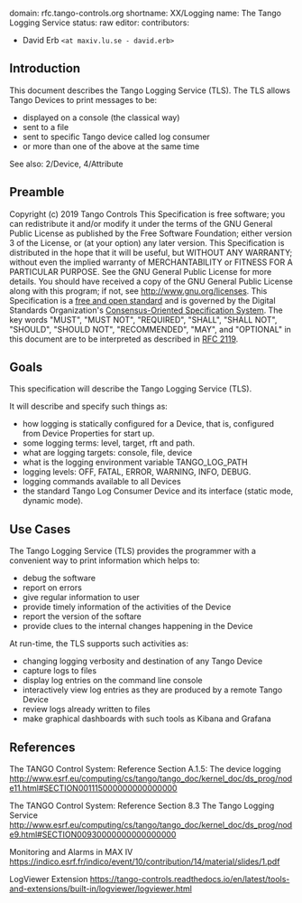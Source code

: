 domain: rfc.tango-controls.org
shortname: XX/Logging
name: The Tango Logging Service
status: raw
editor: 
contributors:
  - David Erb `<at maxiv.lu.se - david.erb>`

## Introduction
This document describes the Tango Logging Service (TLS).
The TLS allows Tango Devices to print messages to be: 
- displayed on a console (the classical way)
- sent to a file
- sent to specific Tango device called log consumer
- or more than one of the above at the same time

See also: 2/Device, 4/Attribute

## Preamble
Copyright (c) 2019 Tango Controls
This Specification is free software; you can redistribute it and/or modify it under the terms of the GNU General Public License as published by the Free Software Foundation; either version 3 of the License, or (at your option) any later version. This Specification is distributed in the hope that it will be useful, but WITHOUT ANY WARRANTY; without even the implied warranty of MERCHANTABILITY or FITNESS FOR A PARTICULAR PURPOSE. See the GNU General Public License for more details. You should have received a copy of the GNU General Public License along with this program; if not, see <http://www.gnu.org/licenses>.
This Specification is a [free and open standard](http://www.digistan.org/open-standard:definition) and is governed by the Digital Standards Organization's [Consensus-Oriented Specification System](http://www.digistan.org/spec:1/COSS).
The key words "MUST", "MUST NOT", "REQUIRED", "SHALL", "SHALL NOT", "SHOULD", "SHOULD NOT", "RECOMMENDED", "MAY", and "OPTIONAL" in this document are to be interpreted as described in [RFC 2119](http://tools.ietf.org/html/rfc2119).

## Goals
This specification will describe the Tango Logging Service (TLS). 

It will describe and specify such things as:
- how logging is statically configured for a Device, that is, configured from Device Properties for start up.
- some logging terms: level, target, rft and path.
- what are logging targets: console, file, device
- what is the logging environment variable TANGO_LOG_PATH
- logging levels: OFF,  FATAL, ERROR, WARNING, INFO, DEBUG.
- logging commands available to all Devices
- the standard Tango Log Consumer Device and its interface (static mode, dynamic mode).

## Use Cases
The Tango Logging Service (TLS) provides the programmer with a convenient way to print information which helps to:
- debug the software
- report on errors
- give regular information to user
- provide timely information of the activities of the Device
- report the version of the softare
- provide clues to the internal changes happening in the Device

At run-time, the TLS supports such activities as:
- changing logging verbosity and destination of any Tango Device
- capture logs to files
- display log entries on the command line console
- interactively view log entries as they are produced by a remote Tango Device
- review logs already written to files
- make graphical dashboards with such tools as Kibana and Grafana


## References
The TANGO Control System: Reference Section A.1.5: The device logging
http://www.esrf.eu/computing/cs/tango/tango_doc/kernel_doc/ds_prog/node11.html#SECTION001115000000000000000

The TANGO Control System: Reference Section 8.3 The Tango Logging Service
http://www.esrf.eu/computing/cs/tango/tango_doc/kernel_doc/ds_prog/node9.html#SECTION00930000000000000000

Monitoring and Alarms in MAX IV
https://indico.esrf.fr/indico/event/10/contribution/14/material/slides/1.pdf

LogViewer Extension
https://tango-controls.readthedocs.io/en/latest/tools-and-extensions/built-in/logviewer/logviewer.html
